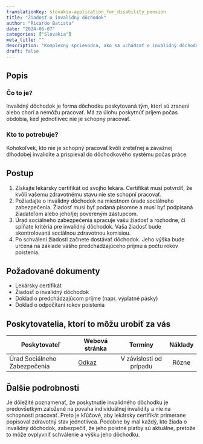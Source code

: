 ```yaml
---
translationKey: slovakia-application_for_disability_pension
title: "Žiadosť o invalidný dôchodok"
author: "Ricardo Batista"
date: "2024-06-07"
categories: ["Slovakia"]
meta_title: ""
description: "Komplexný sprievodca, ako sa uchádzať o invalidný dôchodok"
draft: false
---
```


## Popis
### Čo to je?
Invalidný dôchodok je forma dôchodku poskytovaná tým, ktorí sú zranení alebo chorí a nemôžu pracovať. Má za úlohu poskytnúť príjem počas obdobia, keď jednotlivec nie je schopný pracovať.

### Kto to potrebuje?
Kohokoľvek, kto nie je schopný pracovať kvôli zreteľnej a závažnej dlhodobej invalidite a prispieval do dôchodkového systému počas práce.

## Postup
1. Získajte lekársky certifikát od svojho lekára. Certifikát musí potvrdiť, že kvôli vašemu zdravotnému stavu nie ste schopní pracovať.
2. Požiadajte o invalidný dôchodok na miestnom úrade sociálneho zabezpečenia. Žiadosť musí byť podaná písomne a musí byť podpísaná žiadateľom alebo jeho/jej povereným zástupcom.
3. Úrad sociálneho zabezpečenia spracuje vašu žiadosť a rozhodne, či spĺňate kritériá pre invalidný dôchodok. Vaša žiadosť bude skontrolovaná sociálnou zdravotnou komisiou.
4. Po schválení žiadosti začnete dostávať dôchodok. Jeho výška bude určená na základe vášho predchádzajúceho príjmu a počtu rokov poistenia.

## Požadované dokumenty
- Lekársky certifikát
- Žiadosť o invalidný dôchodok
- Doklad o predchádzajúcom príjme (napr. výplatné pásky)
- Doklad o odpočítaní rokov poistenia

## Poskytovatelia, ktorí to môžu urobiť za vás

| Poskytovateľ   |      Webová stránka     |     Termíny    |       Náklady      |
| --------------- | --------------- |  :-------------: | :-------------: |
| Úrad Sociálneho Zabezpečenia      |  [Odkaz](https://www.socpoist.sk/)       |      V závislosti od prípadu      |        Rôzne       |

## Ďalšie podrobnosti
Je dôležité poznamenať, že poskytnutie invalidného dôchodku je predovšetkým založené na povaha individuálnej invalidity a nie na schopnosti pracovať. Preto je kľúčové, aby lekársky certifikát primerane popisoval zdravotný stav jednotlivca. Podobne by mal každý, kto žiada o invalidný dôchodok, zabezpečiť, že jeho poistné platby sú aktuálne, pretože to môže ovplyvniť schválenie a výšku jeho dôchodku.